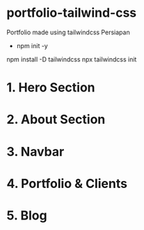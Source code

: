 # portfolio-tailwind-css

Portfolio made using tailwindcss
Persiapan

- npm init -y

npm install -D tailwindcss
npx tailwindcss init

# 1. Hero Section

# 2. About Section

# 3. Navbar

# 4. Portfolio & Clients

# 5. Blog
